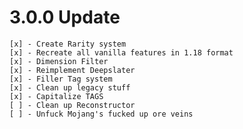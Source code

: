 # 3.0.0 Update
    [x] - Create Rarity system
    [x] - Recreate all vanilla features in 1.18 format
    [x] - Dimension Filter
    [x] - Reimplement Deepslater
    [x] - Filler Tag system
    [x] - Clean up legacy stuff
    [x] - Capitalize TAGS
    [ ] - Clean up Reconstructor
    [ ] - Unfuck Mojang's fucked up ore veins
